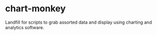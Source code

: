 chart-monkey
============

Landfill for scripts to grab assorted data and display using charting and analytics software.
